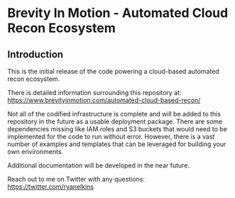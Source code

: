 # Brevity In Motion - Automated Cloud Recon Ecosystem

## Introduction
This is the initial release of the code powering a cloud-based automated recon ecosystem.

There is detailed information surrounding this repository at: https://www.brevityinmotion.com/automated-cloud-based-recon/

Not all of the codified infrastructure is complete and will be added to this repository in the future as a usable deployment package. There are some dependencies missing like IAM roles and S3 buckets that would need to be implemented for the code to run without error. However, there is a vast number of examples and templates that can be leveraged for building your own environments.

Additional documentation will be developed in the near future.

Reach out to me on Twitter with any questions: 
https://twitter.com/ryanelkins
        
